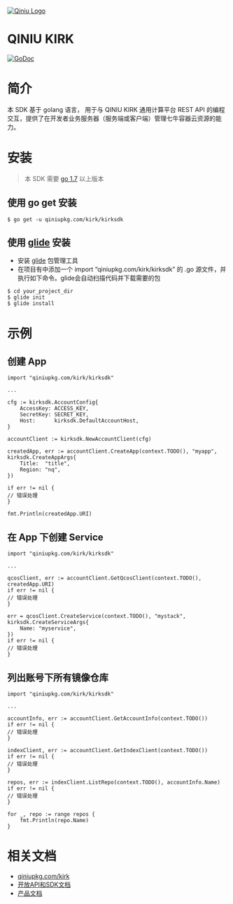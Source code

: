 [![Qiniu Logo](http://open.qiniudn.com/logo.png)](http://qiniu.com/)

# QINIU KIRK
[![GoDoc](https://godoc.org/qiniupkg.com/kirk?status.svg)](https://godoc.org/qiniupkg.com/kirk)

# 简介
本 SDK 基于 golang 语言， 用于与 QINIU KIRK 通用计算平台 REST API 的编程交互，提供了在开发者业务服务器（服务端或客户端）管理七牛容器云资源的能力。

# 安装
> 本 SDK 需要 [go 1.7](https://golang.org/dl/) 以上版本

## 使用 go get 安装
```
$ go get -u qiniupkg.com/kirk/kirksdk
```

## 使用 [glide](https://glide.sh) 安装
- 安装 [glide](https://glide.sh) 包管理工具
- 在项目有中添加一个 import “qiniupkg.com/kirk/kirksdk” 的 .go 源文件，并执行如下命令。glide会自动扫描代码并下载需要的包
```
$ cd your_project_dir
$ glide init
$ glide install
```
# 示例
## 创建 App
```golang
import "qiniupkg.com/kirk/kirksdk"

...

cfg := kirksdk.AccountConfig{
	AccessKey: ACCESS_KEY,
	SecretKey: SECRET_KEY,
	Host:      kirksdk.DefaultAccountHost,
}

accountClient := kirksdk.NewAccountClient(cfg)

createdApp, err := accountClient.CreateApp(context.TODO(), "myapp", kirksdk.CreateAppArgs{
	Title:  "title",
	Region: "nq",
})

if err != nil {
// 错误处理
}

fmt.Println(createdApp.URI)
```

## 在 App 下创建 Service
```golang
import "qiniupkg.com/kirk/kirksdk"

...

qcosClient, err := accountClient.GetQcosClient(context.TODO(), createdApp.URI)
if err != nil {
// 错误处理
}

err = qcosClient.CreateService(context.TODO(), "mystack", kirksdk.CreateServiceArgs{
	Name: "myservice",
})
if err != nil {
// 错误处理
}
```

## 列出账号下所有镜像仓库
```golang
import "qiniupkg.com/kirk/kirksdk"

...

accountInfo, err := accountClient.GetAccountInfo(context.TODO())
if err != nil {
// 错误处理
}

indexClient, err := accountClient.GetIndexClient(context.TODO())
if err != nil {
// 错误处理
}

repos, err := indexClient.ListRepo(context.TODO(), accountInfo.Name)
if err != nil {
// 错误处理
}

for _, repo := range repos {
	fmt.Println(repo.Name)
}
```

# 相关文档
- [qiniupkg.com/kirk](https://godoc.org/qiniupkg.com/kirk)
- [开放API和SDK文档](http://kirk-docs.qiniu.com/apidocs/?go)
- [产品文档](http://kirk-docs.qiniu.com/)
